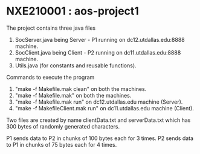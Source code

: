 # NXE210001 : aos-project1

The project contains three java files
1. SocServer.java being Server - P1 running on dc12.utdallas.edu:8888 machine.
2. SocClient.java being Client - P2 running on dc11.utdallas.edu:8888 machine.
3. Utils.java (for constants and reusable functions).

Commands to execute the program
1. "make -f Makefile.mak clean" on both the machines.
2. "make -f Makefile.mak" on both the machines.
3. "make -f Makefile.mak run" on dc12.utdallas.edu machine (Server).
4. "make -f MakefileClient.mak run" on dc11.utdallas.edu machine (Client).

Two files are created by name clientData.txt and serverData.txt which has 300 bytes of randomly generated characters.

P1 sends data to P2 in chunks of 100 bytes each for 3 times.
P2 sends data to P1 in chunks of 75 bytes each for 4 times.
